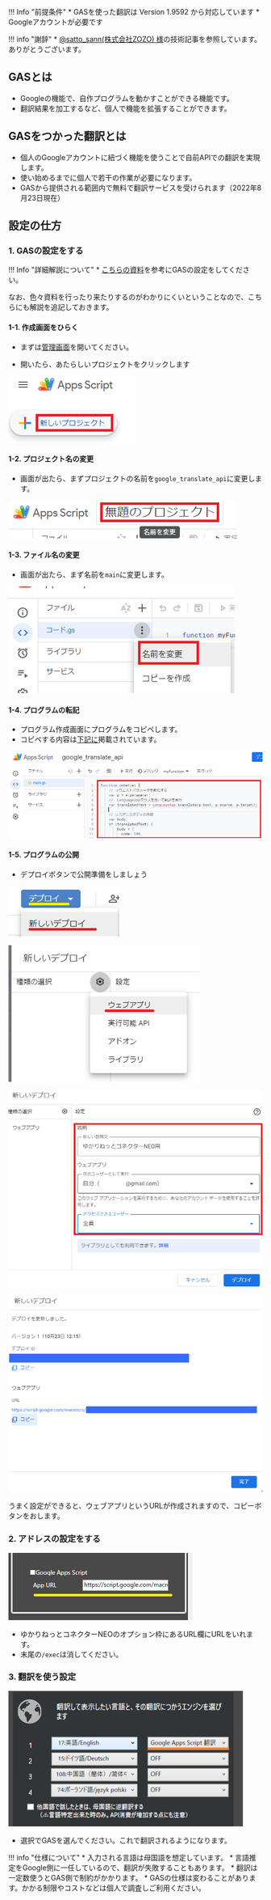 !!! Info "前提条件"
    * GASを使った翻訳は Version 1.9592 から対応しています
    * Googleアカウントが必要です

!!! info "謝辞"
    * [@satto_sann(株式会社ZOZO) 様](https://qiita.com/satto_sann)の技術記事を参照しています。ありがとうございます。


## GASとは

* Googleの機能で、自作プログラムを動かすことができる機能です。
* 翻訳結果を加工するなど、個人で機能を拡張することができます。

## GASをつかった翻訳とは

* 個人のGoogleアカウントに紐づく機能を使うことで自前APIでの翻訳を実現します。
* 使い始めるまでに個人で若干の作業が必要になります。
* GASから提供される範囲内で無料で翻訳サービスを受けられます（2022年8月23日現在）

## 設定の仕方

### 1. GASの設定をする

!!! Info "詳細解説について"
    * [こちらの資料](https://qiita.com/satto_sann/items/be4177360a0bc3691fdf)を参考にGASの設定をしてください。

なお、色々資料を行ったり来たりするのがわかりにくいということなので、こちらにも解説を追記しておきます。

#### 1-1. 作成画面をひらく

* まずは[管理画面](https://script.google.com/home?pli=1)を開いてください。

* 開いたら、あたらしいプロジェクトをクリックします

![新しいプロジェクト](images/plugin_gas_p3.png)

#### 1-2. プロジェクト名の変更

* 画面が出たら、まずプロジェクトの名前を```google_translate_api```に変更します。

![新しいプロジェクト](images/plugin_gas_p5.png)

#### 1-3. ファイル名の変更

* 画面が出たら、まず名前を```main```に変更します。

![新しいプロジェクト](images/plugin_gas_p4.png)

#### 1-4. プログラムの転記

* プログラム作成画面にプログラムをコピペします。
* コピペする内容は[下記に](https://qiita.com/satto_sann/items/be4177360a0bc3691fdf#%E7%BF%BB%E8%A8%B3%E7%B5%90%E6%9E%9C%E3%82%92%E8%BF%94%E3%81%99api%E3%82%92%E3%81%A4%E3%81%8F%E3%82%8B)掲載されています。

![新しいプロジェクト](images/plugin_gas_p6.png)

#### 1-5. プログラムの公開

* デプロイボタンで公開準備をしましょう

![新しいプロジェクト](images/plugin_gas_p7.png)

![新しいプロジェクト](images/plugin_gas_p8.png)

![新しいプロジェクト](images/plugin_gas_p9.png)

![新しいプロジェクト](images/plugin_gas_p10.png)

うまく設定ができると、ウェブアプリというURLが作成されますので、コピーボタンをおします。

### 2. アドレスの設定をする

![GASオプション](images/plugin_gas_p1.png)

* ゆかりねっとコネクターNEOのオプション枠にあるURL欄にURLをいれます。
* 末尾の```/exec```は消してください。

### 3. 翻訳を使う設定

![翻訳オプション](images/plugin_gas_p2.png)

* 選択でGASを選んでください。これで翻訳されるようになります。

!!! info "仕様について"
    * 入力される言語は母国語を想定しています。
    * 言語推定をGoogle側に一任しているので、翻訳が失敗することもあります。
    * 翻訳は一定数使うとGAS側で制約がかかります。
    * GASの仕様は変わることがあります。かかる制限やコストなどは個人で調査しご利用ください。